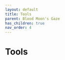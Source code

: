 ```yaml
---
layout: default
title: Tools
parent: Blood Moon's Gaze
has_children: true
nav_order: 4
---
```


# Tools
